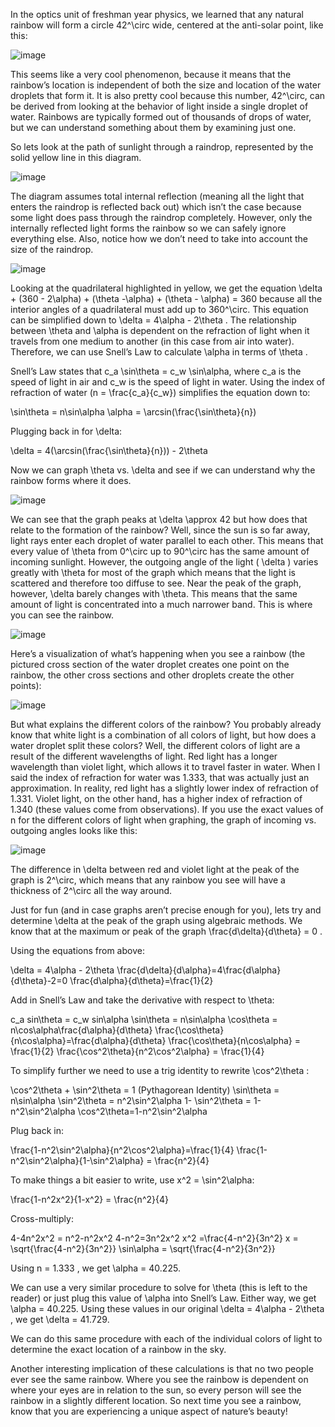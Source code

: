 In the optics unit of freshman year physics, we learned that any natural rainbow will form a circle 42^\circ wide, centered at the anti-solar point, like this:

![image](https://github.com/user-attachments/assets/ed5fed55-a0ef-4e7c-b874-333b334320ba)


This seems like a very cool phenomenon, because it means that the rainbow’s location is independent of both the size and location of the water droplets that form it. It is also pretty cool because this number, 42^\circ, can be derived from looking at the behavior of light inside a single droplet of water. Rainbows are typically formed out of thousands of drops of water, but we can understand something about them by examining just one.

So lets look at the path of sunlight through a raindrop, represented by the solid yellow line in this diagram.

![image](https://github.com/user-attachments/assets/bcb9dab4-b23f-45c1-8c72-5a4f933add66)


The diagram assumes total internal reflection (meaning all the light that enters the raindrop is reflected back out) which isn’t the case because some light does pass through the raindrop completely. However, only the internally reflected light forms the rainbow so we can safely ignore everything else. Also, notice how we don’t need to take into account the size of the raindrop.

![image](https://github.com/user-attachments/assets/93daadf1-30dc-4f27-9b6e-ffe012f9114d)


Looking at the quadrilateral highlighted in yellow, we get the equation  \delta + (360 - 2\alpha) + (\theta -\alpha) + (\theta - \alpha) = 360  because all the interior angles of a quadrilateral must add up to 360^\circ. This equation can be simplified down to  \delta = 4\alpha - 2\theta . The relationship between  \theta  and \alpha is dependent on the refraction of light when it travels from one medium to another (in this case from air into water). Therefore, we can use Snell’s Law to calculate \alpha in terms of  \theta  .

Snell’s Law states that  c_a \sin\theta = c_w \sin\alpha, where c_a is the speed of light in air and c_w is the speed of light in water. Using the index of refraction of water (n = \frac{c_a}{c_w}) simplifies the equation down to:

 \sin\theta = n\sin\alpha
\alpha = \arcsin(\frac{\sin\theta}{n})

Plugging back in for \delta:

\delta = 4(\arcsin(\frac{\sin\theta}{n})) - 2\theta 

Now we can graph \theta vs.  \delta  and see if we can understand why the rainbow forms where it does.

![image](https://github.com/user-attachments/assets/2fe76cb4-3b01-4505-9ed8-df118e0e4363)


We can see that the graph peaks at  \delta \approx 42  but how does that relate to the formation of the rainbow? Well, since the sun is so far away, light rays enter each droplet of water parallel to each other. This means that every value of  \theta  from 0^\circ up to 90^\circ has the same amount of incoming sunlight. However, the outgoing angle of the light ( \delta ) varies greatly with \theta for most of the graph which means that the light is scattered and therefore too diffuse to see. Near the peak of the graph, however,  \delta  barely changes with \theta. This means that the same amount of light is concentrated into a much narrower band. This is where you can see the rainbow.

![image](https://github.com/user-attachments/assets/9cc53b16-58d0-41c8-b616-24b56d275a91)


Here’s a visualization of what’s happening when you see a rainbow (the pictured cross section of the water droplet creates one point on the rainbow, the other cross sections and other droplets create the other points):

![image](https://github.com/user-attachments/assets/6e3f9856-fa39-4fc8-82a0-abad18cd2e21)


But what explains the different colors of the rainbow? You probably already know that white light is a combination of all colors of light, but how does a water droplet split these colors? Well, the different colors of light are a result of the different wavelengths of light. Red light has a longer wavelength than violet light, which allows it to travel faster in water. When I said the index of refraction for water was 1.333, that was actually just an approximation. In reality, red light has a slightly lower index of refraction of 1.331. Violet light, on the other hand, has a higher index of refraction of 1.340 (these values come from observations). If you use the exact values of n for the different colors of light when graphing, the graph of incoming vs. outgoing angles looks like this:

![image](https://github.com/user-attachments/assets/3d375266-3c68-43af-afb7-0cddb5b45772)


The difference in  \delta  between red and violet light at the peak of the graph is 2^\circ, which means that any rainbow you see will have a thickness of 2^\circ all the way around.

Just for fun (and in case graphs aren’t precise enough for you), lets try and determine  \delta  at the peak of the graph using algebraic methods. We know that at the maximum or peak of the graph \frac{d\delta}{d\theta} = 0 .

Using the equations from above:

 \delta = 4\alpha - 2\theta 
\frac{d\delta}{d\alpha}=4\frac{d\alpha}{d\theta}-2=0
\frac{d\alpha}{d\theta}=\frac{1}{2}

Add in Snell’s Law and take the derivative with respect to  \theta:

 c_a sin\theta = c_w sin\alpha
 \sin\theta = n\sin\alpha
 \cos\theta = n\cos\alpha\frac{d\alpha}{d\theta}
\frac{\cos\theta}{n\cos\alpha}=\frac{d\alpha}{d\theta}
\frac{\cos\theta}{n\cos\alpha} = \frac{1}{2}
\frac{\cos^2\theta}{n^2\cos^2\alpha} = \frac{1}{4}

To simplify further we need to use a trig identity to rewrite  \cos^2\theta :

\cos^2\theta + \sin^2\theta = 1  (Pythagorean Identity)
 \sin\theta = n\sin\alpha
 \sin^2\theta = n^2\sin^2\alpha
1- \sin^2\theta = 1-n^2\sin^2\alpha
\cos^2\theta=1-n^2\sin^2\alpha 

Plug back in:

\frac{1-n^2\sin^2\alpha}{n^2\cos^2\alpha}=\frac{1}{4}
\frac{1-n^2\sin^2\alpha}{1-\sin^2\alpha} = \frac{n^2}{4}

To make things a bit easier to write, use  x^2 = \sin^2\alpha:

\frac{1-n^2x^2}{1-x^2} = \frac{n^2}{4}

Cross-multiply:

4-4n^2x^2 = n^2-n^2x^2
4-n^2=3n^2x^2
x^2 =\frac{4-n^2}{3n^2}
x = \sqrt{\frac{4-n^2}{3n^2}}
\sin\alpha = \sqrt{\frac{4-n^2}{3n^2}}

Using  n = 1.333 , we get \alpha = 40.225.

We can use a very similar procedure to solve for \theta (this is left to the reader) or just plug this value of \alpha into Snell’s Law. Either way, we get \alpha = 40.225. Using these values in our original  \delta = 4\alpha - 2\theta , we get  \delta = 41.729.

We can do this same procedure with each of the individual colors of light to determine the exact location of a rainbow in the sky.

Another interesting implication of these calculations is that no two people ever see the same rainbow. Where you see the rainbow is dependent on where your eyes are in relation to the sun, so every person will see the rainbow in a slightly different location. So next time you see a rainbow, know that you are experiencing a unique aspect of nature’s beauty! 
